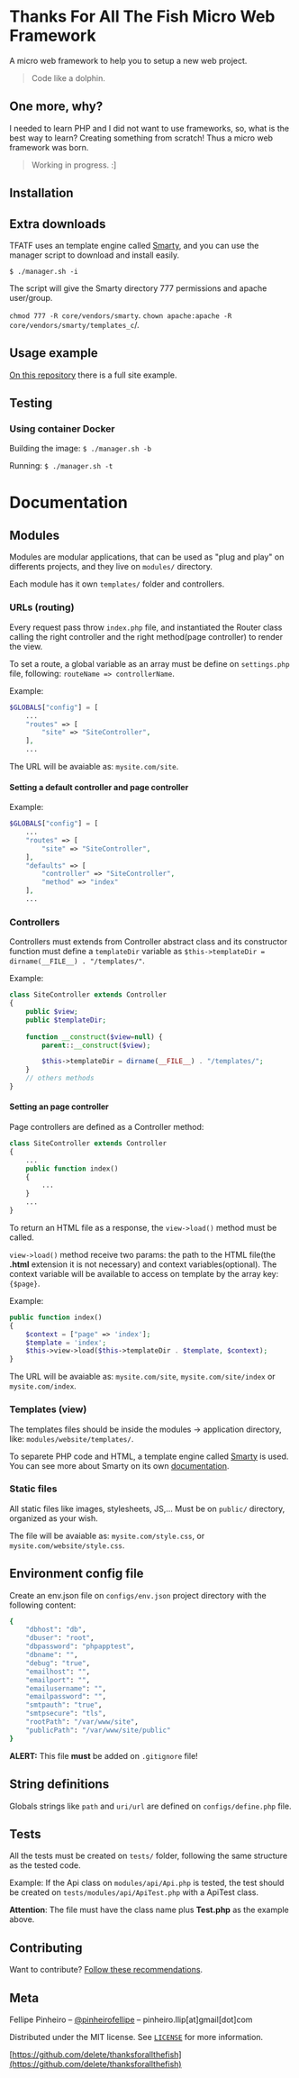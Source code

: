 # Thanks For All The Fish Micro Web Framework

A micro web framework to help you to setup a new web project.

> Code like a dolphin. 

## One more, why?
I needed to learn PHP and I did not want to use frameworks, so, what is the best way to learn? Creating something from scratch! Thus a micro web framework was born.

> Working in progress. :]


## Installation

## Extra downloads

TFATF uses an template engine called [Smarty](http://www.smarty.net), and you can use the manager script to download
and install easily.

`$ ./manager.sh -i`

The script will give the Smarty directory 777 permissions and apache user/group.

`chmod 777 -R core/vendors/smarty`.
`chown apache:apache -R core/vendors/smarty/templates_c`/.


## Usage example

[On this repository](https://github.com/delete/thanksforallthefish-example) there is a full site example.


## Testing

### Using container Docker

Building the image: `$ ./manager.sh -b`

Running: `$ ./manager.sh -t`


# Documentation

## Modules

Modules are modular applications, that can be used as "plug and play" on differents projects, and they live on `modules/` directory.

Each module has it own `templates/` folder and controllers.

### URLs (routing)

Every request pass throw `index.php` file, and instantiated the Router class calling the right controller and the right method(page controller) to render the view.

To set a route, a global variable as an array must be define on `settings.php` file, following: `routeName => controllerName`.

Example:

```php
$GLOBALS["config"] = [
    ...
    "routes" => [
        "site" => "SiteController",
    ],
    ...
```

The URL will be avaiable as: `mysite.com/site`.

#### Setting a default controller and page controller

Example:

```php
$GLOBALS["config"] = [
    ...
    "routes" => [
        "site" => "SiteController",
    ],
    "defaults" => [
        "controller" => "SiteController",
        "method" => "index"
    ],
    ...
```

### Controllers

Controllers must extends from Controller abstract class and its constructor function must define a
`templateDir` variable as `$this->templateDir = dirname(__FILE__) . "/templates/"`.

Example:

```php
class SiteController extends Controller
{    
    public $view;
    public $templateDir;
    
    function __construct($view=null) {
        parent::__construct($view);

        $this->templateDir = dirname(__FILE__) . "/templates/";
    }
    // others methods
}
```

#### Setting an page controller

Page controllers are defined as a Controller method:

```php
class SiteController extends Controller
{    
    ...
    public function index()
    {
        ...
    }
    ...
}
```

To return an HTML file as a response, the `view->load()` method must be called.

`view->load()` method receive two params: the path to the HTML file(the **.html** extension it is not necessary) and context variables(optional).
The context variable will be available to access on template by the array key: `{$page}`.

Example:

```php
public function index()
{
    $context = ["page" => 'index'];
    $template = 'index';
    $this->view->load($this->templateDir . $template, $context);
}
```

The URL will be avaiable as: `mysite.com/site`, `mysite.com/site/index` or `mysite.com/index`.

### Templates (view)

The templates files should be inside the modules -> application directory, like: `modules/website/templates/`.

To separete PHP code and HTML, a template engine called [Smarty](http://www.smarty.net) is used. You can see more about Smarty on its own [documentation](http://www.smarty.net/docs/en/).

### Static files

All static files like images, stylesheets, JS,... Must be on `public/` directory, organized as your wish.

The file will be avaiable as: `mysite.com/style.css`, or `mysite.com/website/style.css`.

## Environment config file

Create an env.json file on `configs/env.json` project directory with the following content:

```sh
{
    "dbhost": "db",
    "dbuser": "root",
    "dbpassword": "phpapptest",
    "dbname": "",
    "debug": "true",
    "emailhost": "",
    "emailport": "",
    "emailusername": "",
    "emailpassword": "",
    "smtpauth": "true",
    "smtpsecure": "tls",
    "rootPath": "/var/www/site",
    "publicPath": "/var/www/site/public"
}
```

**ALERT:** This file **must** be added on `.gitignore` file!

## String definitions

Globals strings like `path` and `uri/url` are defined on `configs/define.php` file.

## Tests

All the tests must be created on `tests/` folder, following the same structure as the tested code.

Example: If the Api class on `modules/api/Api.php` is tested, the test should be created on `tests/modules/api/ApiTest.php` with a ApiTest class. 

**Attention**: The file must have the class name plus **Test.php** as the example above.

## Contributing

Want to contribute? [Follow these recommendations](https://github.com/delete/thanksforallthefish/blob/master/CONTRIBUTING.md).

## Meta

Fellipe Pinheiro – [@pinheirofellipe](https://twitter.com/pinheirofellipe) – pinheiro.llip[at]gmail[dot]com

Distributed under the MIT license. See [``LICENSE``](https://opensource.org/licenses/MIT) for more information.

[https://github.com/delete/thanksforallthefish](https://github.com/delete/thanksforallthefish)